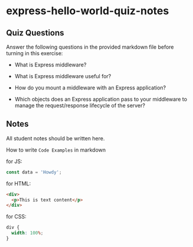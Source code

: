 # express-hello-world-quiz-notes

## Quiz Questions

Answer the following questions in the provided markdown file before turning in this exercise:

- What is Express middleware?

- What is Express middleware useful for?

- How do you mount a middleware with an Express application?

- Which objects does an Express application pass to your middleware to manage the request/response lifecycle of the server?

## Notes

All student notes should be written here.

How to write `Code Examples` in markdown

for JS:

```javascript
const data = 'Howdy';
```

for HTML:

```html
<div>
  <p>This is text content</p>
</div>
```

for CSS:

```css
div {
  width: 100%;
}
```
